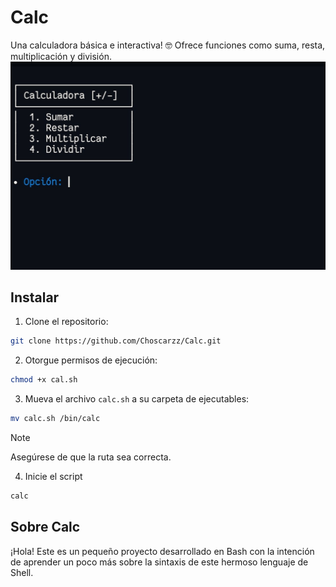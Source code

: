# Calc
Una calculadora básica e interactiva! 🤓
Ofrece funciones como suma, resta, multiplicación y división.
![image](screenshots/example.jpg)

## Instalar
1. Clone el repositorio:
```bash 
git clone https://github.com/Choscarzz/Calc.git
```
2. Otorgue permisos de ejecución:
```bash
chmod +x cal.sh
```

3. Mueva el archivo `calc.sh` a su carpeta de ejecutables:
```bash 
mv calc.sh /bin/calc
```
> [!NOTE]
> Asegúrese de que la ruta sea correcta.

4. Inicie el script
```bash
calc
```

## Sobre Calc
¡Hola! Este es un pequeño proyecto desarrollado en Bash con la intención de aprender un poco más sobre la sintaxis de este hermoso lenguaje de Shell.
